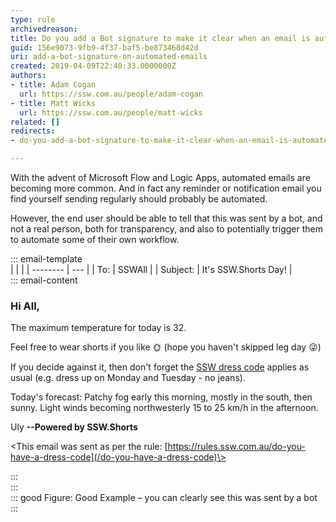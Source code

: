 ```yaml
---
type: rule
archivedreason: 
title: Do you add a Bot signature to make it clear when an email is automated?
guid: 156e9073-9fb9-4f37-baf5-be873468d42d
uri: add-a-bot-signature-on-automated-emails
created: 2019-04-09T22:40:33.0000000Z
authors:
- title: Adam Cogan
  url: https://ssw.com.au/people/adam-cogan
- title: Matt Wicks
  url: https://ssw.com.au/people/matt-wicks
related: []
redirects:
- do-you-add-a-bot-signature-to-make-it-clear-when-an-email-is-automated

---
```


With the advent of Microsoft Flow and Logic Apps, automated emails are becoming more common. And in fact any reminder or notification email you find yourself sending regularly should probably be automated.

However, the end user should be able to tell that this was sent by a bot, and not a real person, both for transparency, and also to potentially trigger them to automate some of their own workflow.

<!--endintro-->

::: email-template  
|          |     |
| -------- | --- |
| To:      | SSWAll |
| Subject: | It's SSW.Shorts Day! |  
::: email-content  

### Hi All,

The maximum temperature for today is 32.

Feel free to wear shorts if you like 🌞 (hope you haven't skipped leg day 😜)

If you decide against it, then don't forget the [SSW dress code](/do-you-have-a-dress-code) applies as usual (e.g. dress up on Monday and Tuesday - no jeans).

Today's forecast:
Patchy fog early this morning, mostly in the south, then sunny. Light winds becoming northwesterly 15 to 25 km/h in the afternoon.

Uly
**--Powered by SSW.Shorts**

\<This email was sent as per the rule: [https://rules.ssw.com.au/do-you-have-a-dress-code](/do-you-have-a-dress-code)\>

:::  
:::  
::: good
Figure: Good Example – you can clearly see this was sent by a bot
:::

